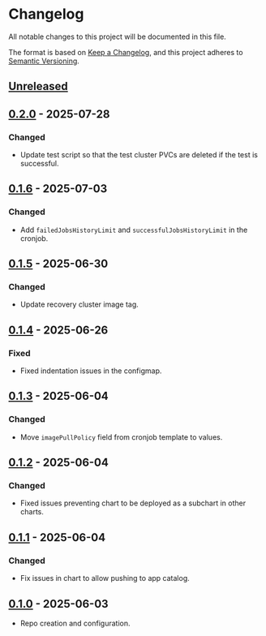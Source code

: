 # Changelog

All notable changes to this project will be documented in this file.

The format is based on [Keep a Changelog](https://keepachangelog.com/en/1.0.0/),
and this project adheres to [Semantic Versioning](https://semver.org/spec/v2.0.0.html).

## [Unreleased]

## [0.2.0] - 2025-07-28

### Changed

- Update test script so that the test cluster PVCs are deleted if the test is successful.

## [0.1.6] - 2025-07-03

### Changed

- Add `failedJobsHistoryLimit` and `successfulJobsHistoryLimit` in the cronjob.

## [0.1.5] - 2025-06-30

### Changed

- Update recovery cluster image tag.

## [0.1.4] - 2025-06-26

### Fixed

- Fixed indentation issues in the configmap.

## [0.1.3] - 2025-06-04

### Changed

- Move `imagePullPolicy` field from cronjob template to values.

## [0.1.2] - 2025-06-04

### Changed

- Fixed issues preventing chart to be deployed as a subchart in other charts.

## [0.1.1] - 2025-06-04

### Changed

- Fix issues in chart to allow pushing to app catalog.

## [0.1.0] - 2025-06-03

- Repo creation and configuration.

[Unreleased]: https://github.com/giantswarm/pg-cluster-recovery-test/compare/v0.2.0...HEAD
[0.2.0]: https://github.com/giantswarm/pg-cluster-recovery-test/compare/v0.1.6...v0.2.0
[0.1.6]: https://github.com/giantswarm/pg-cluster-recovery-test/compare/v0.1.5...v0.1.6
[0.1.5]: https://github.com/giantswarm/pg-cluster-recovery-test/compare/v0.1.4...v0.1.5
[0.1.4]: https://github.com/giantswarm/pg-cluster-recovery-test/compare/v0.1.3...v0.1.4
[0.1.3]: https://github.com/giantswarm/pg-cluster-recovery-test/compare/v0.1.2...v0.1.3
[0.1.2]: https://github.com/giantswarm/pg-cluster-recovery-test/compare/v0.1.1...v0.1.2
[0.1.1]: https://github.com/giantswarm/pg-cluster-recovery-test/compare/v0.1.0...v0.1.1
[0.1.0]: https://github.com/giantswarm/pg-cluster-recovery-test/releases/tag/v0.1.0
